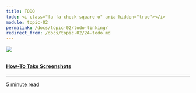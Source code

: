 ```yaml
---
title: TODO
todo: <i class="fa fa-check-square-o" aria-hidden="true"></i>
module: topic-02
permalink: /docs/topic-02/todo-linking/
redirect_from: /docs/topic-02/24-todo.md
---
```


<div class="row text-center">
    <div class="col-lg-4">
        <div class="bs-component">
          <div class="list-group">
              <a href="http://laptops.reviewed.com/content/how-to-take-a-screenshot-on-mac-and-pc" class="list-group-item">
                <img src="../img/hw-icon-screenshot.svg" style="max-height: 100px; margin: auto; margin-bottom: 10px;" />
                  <h4 class="list-group-item-heading">How-To Take Screenshots</h4>
                  <hr>
                  <p class="list-group-item-text"><i class="fa fa-clock-o" aria-hidden="true"></i> 5 minute read</p>
              </a>
            </div>
        </div>
    </div>
</div>
